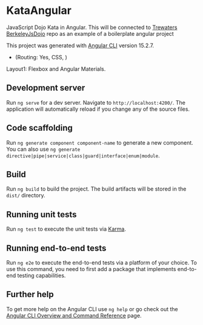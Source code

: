 # KataAngular

JavaScript Dojo Kata in Angular. This will be connected to [Trewaters](https://github.com/Trewaters) [BerkeleyJsDojo](https://github.com/Trewaters/BerkeleyJsDojo) repo as an example of a boilerplate angular project

This project was generated with [Angular CLI](https://github.com/angular/angular-cli) version 15.2.7.

* (Routing: Yes, CSS, )

Layout1: Flexbox and Angular Materials.

## Development server

Run `ng serve` for a dev server. Navigate to `http://localhost:4200/`. The application will automatically reload if you change any of the source files.

## Code scaffolding

Run `ng generate component component-name` to generate a new component. You can also use `ng generate directive|pipe|service|class|guard|interface|enum|module`.

## Build

Run `ng build` to build the project. The build artifacts will be stored in the `dist/` directory.

## Running unit tests

Run `ng test` to execute the unit tests via [Karma](https://karma-runner.github.io).

## Running end-to-end tests

Run `ng e2e` to execute the end-to-end tests via a platform of your choice. To use this command, you need to first add a package that implements end-to-end testing capabilities.

## Further help

To get more help on the Angular CLI use `ng help` or go check out the [Angular CLI Overview and Command Reference](https://angular.io/cli) page.
